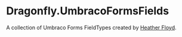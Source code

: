 # Dragonfly.UmbracoFormsFields #

A collection of Umbraco Forms FieldTypes created by [Heather Floyd](https://www.HeatherFloyd.com).